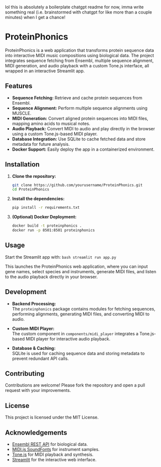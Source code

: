 lol this is absolutely a boilerplate chatgpt readme for now, imma write something real (i.e. brainstormed with chatgpt for like more than a couple minutes) when I get a chance!

# ProteinPhonics

ProteinPhonics is a web application that transforms protein sequence data into interactive MIDI music compositions using biological data. The project integrates sequence fetching from Ensembl, multiple sequence alignment, MIDI generation, and audio playback with a custom Tone.js interface, all wrapped in an interactive Streamlit app.

## Features

- **Sequence Fetching:** Retrieve and cache protein sequences from Ensembl.
- **Sequence Alignment:** Perform multiple sequence alignments using MUSCLE.
- **MIDI Generation:** Convert aligned protein sequences into MIDI files, mapping amino acids to musical notes.
- **Audio Playback:** Convert MIDI to audio and play directly in the browser using a custom Tone.js-based MIDI player.
- **Database Integration:** Use SQLite to cache fetched data and store metadata for future analysis.
- **Docker Support:** Easily deploy the app in a containerized environment.

## Installation

1. **Clone the repository:**
   ```bash
   git clone https://github.com/yourusername/ProteinPhonics.git
   cd ProteinPhonics
   ```

2. **Install the dependencies:**
   ```bash
   pip install -r requirements.txt
   ```

3. **(Optional) Docker Deployment:**
   ```bash
   docker build -t proteinphonics .
   docker run -p 8501:8501 proteinphonics
   ```

## Usage

Start the Streamlit app with:
    ```bash streamlit run app.py
    ```

This launches the ProteinPhonics web application, where you can input gene names, select species and instruments, generate MIDI files, and listen to the audio playback directly in your browser.

## Development

- **Backend Processing:**  
  The `proteinphonics` package contains modules for fetching sequences, performing alignments, generating MIDI files, and converting MIDI to audio.

- **Custom MIDI Player:**  
  The custom component in `components/midi_player` integrates a Tone.js-based MIDI player for interactive audio playback.

- **Database & Caching:**  
  SQLite is used for caching sequence data and storing metadata to prevent redundant API calls.

## Contributing

Contributions are welcome! Please fork the repository and open a pull request with your improvements.

## License

This project is licensed under the MIT License.

## Acknowledgements

- [Ensembl REST API](https://rest.ensembl.org) for biological data.
- [MIDI.js SoundFonts](https://gleitz.github.io/midi-js-soundfonts/) for instrument samples.
- [Tone.js](https://tonejs.github.io/) for MIDI playback and synthesis.
- [Streamlit](https://streamlit.io/) for the interactive web interface.
